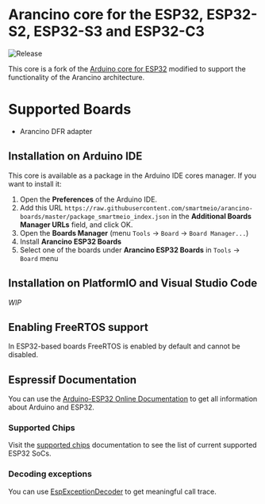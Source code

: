# Arancino core for the ESP32, ESP32-S2, ESP32-S3 and ESP32-C3

![Release](https://img.shields.io/github/v/release/smartmeio/arancino-esp32-core?style=plastic)

This core is a fork of the [Arduino core for ESP32](https://github.com/espressif/arduino-esp32) modified to support the functionality of the Arancino architecture.

# Supported Boards
* Arancino DFR adapter

## Installation on Arduino IDE

This core is available as a package in the Arduino IDE cores manager. If you want to install it:

  1. Open the **Preferences** of the Arduino IDE.
  2. Add this URL `https://raw.githubusercontent.com/smartmeio/arancino-boards/master/package_smartmeio_index.json` in the **Additional Boards Manager URLs** field, and click OK.
  3. Open the **Boards Manager** (menu `Tools` -> `Board` -> `Board Manager...`)
  4. Install **Arancino ESP32 Boards**
  5. Select one of the boards under **Arancino ESP32 Boards** in `Tools` -> `Board` menu

## Installation on PlatformIO and Visual Studio Code
_WIP_

## Enabling FreeRTOS support
In ESP32-based boards FreeRTOS is enabled by default and cannot be disabled.

## Espressif Documentation

You can use the [Arduino-ESP32 Online Documentation](https://docs.espressif.com/projects/arduino-esp32/en/latest/) to get all information about Arduino and ESP32.

### Supported Chips

Visit the [supported chips](https://docs.espressif.com/projects/arduino-esp32/en/latest/getting_started.html#supported-soc-s) documentation to see the list of current supported ESP32 SoCs.

### Decoding exceptions

You can use [EspExceptionDecoder](https://github.com/me-no-dev/EspExceptionDecoder) to get meaningful call trace.